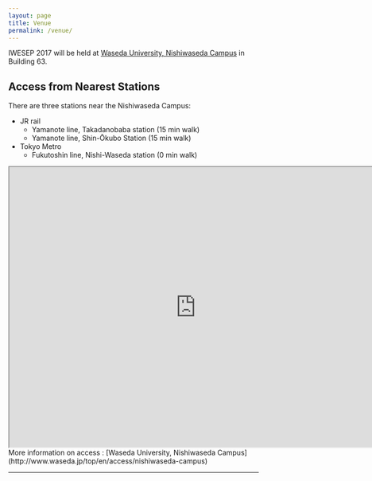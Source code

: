 ```yaml
---
layout: page
title: Venue
permalink: /venue/
---
```


IWESEP 2017  will be held at [Waseda University, Nishiwaseda Campus](https://www.waseda.jp/top/en/access/nishiwaseda-campus) in Building 63.

<object data="https://www.waseda.jp/top/assets/uploads/2014/10/nishi-waseda-campus-map.pdf" type="application/pdf" width="750" height="563"></object>

## Access from Nearest Stations

There are three stations near the Nishiwaseda Campus:

* JR rail
  * Yamanote line, Takadanobaba station (15 min walk)
  * Yamanote line, Shin-Ōkubo Station (15 min walk)
* Tokyo Metro
  * Fukutoshin line, Nishi-Waseda station (0 min walk)

<iframe src="https://www.google.com/maps/d/embed?mid=1bQ_3xjVUBnmVoBJU1qrdB7ks5O8" width="750" height="563"></iframe>
More information on access : [Waseda University, Nishiwaseda Campus](http://www.waseda.jp/top/en/access/nishiwaseda-campus)

----